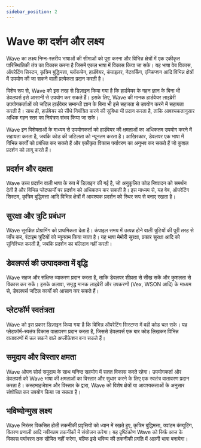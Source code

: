 ```yaml
---
sidebar_position: 2
---
```


# Wave का दर्शन और लक्ष्य

Wave का लक्ष्य निम्न-स्तरीय भाषाओं की सीमाओं को पूरा करना और विभिन्न क्षेत्रों में एक एकीकृत पारिस्थितिकी तंत्र का विकास करना है जिसमें एकल भाषा में विकास किया जा सके।
यह भाषा वेब विकास, ऑपरेटिंग सिस्टम, कृत्रिम बुद्धिमत्ता, ब्लॉकचेन, हार्डवेयर, कंपाइलर, नेटवर्किंग, एन्क्रिप्शन आदि विभिन्न क्षेत्रों में उपयोग की जा सकने वाली प्रत्येकता प्रदान करती है।

विशेष रूप से, Wave को इस तरह से डिज़ाइन किया गया है कि हार्डवेयर के गहन ज्ञान के बिना भी डेवलपर्स इसे आसानी से उपयोग कर सकते हैं।
इसके लिए, Wave की मानक हार्डवेयर लाइब्रेरी उपयोगकर्ताओं को जटिल हार्डवेयर सम्बन्धी ज्ञान के बिना भी इसे सहजता से उपयोग करने में सहायता करती है। साथ ही, हार्डवेयर को सीधे नियंत्रित करने की सुविधा भी प्रदान करता है, ताकि आवश्यकतानुसार अधिक गहन स्तर का नियंत्रण संभव किया जा सके।

Wave इन विशेषताओं के माध्यम से उपयोगकर्ता को हार्डवेयर की क्षमताओं का अधिकतम उपयोग करने में सहायता करता है, जबकि कोड की जटिलता को न्यूनतम करता है।
आखिरकार, डेवलपर एक भाषा में विभिन्न कार्यों को प्रबंधित कर सकते हैं और एकीकृत विकास पर्यावरण का अनुभव कर सकते हैं जो कुशल प्रदर्शन को लागू करते हैं।

## प्रदर्शन और दक्षता

Wave उच्च प्रदर्शन वाली भाषा के रूप में डिज़ाइन की गई है, जो अनुकूलित कोड निष्पादन को समर्थन देती है और विभिन्न प्लेटफार्मों पर प्रदर्शन को अधिकतम कर सकती है।
इस माध्यम से, यह वेब, ऑपरेटिंग सिस्टम, कृत्रिम बुद्धिमत्ता आदि विभिन्न क्षेत्रों में आवश्यक प्रदर्शन को स्थिर रूप से बनाए रखता है।

## सुरक्षा और त्रुटि प्रबंधन

Wave सुरक्षित प्रोग्रामिंग को प्राथमिकता देता है। कंपाइल समय में उत्पन्न होने वाली त्रुटियों की पूरी तरह से जाँच कर, रंटाइम त्रुटियों को न्यूनतम किया जाता है।
यह भाषा मेमोरी सुरक्षा, प्रकार सुरक्षा आदि को सुनिश्चित करती है, जबकि प्रदर्शन का बलिदान नहीं करती।

## डेवलपर्स की उत्पादकता में वृद्धि

Wave सहज और संक्षिप्त व्याकरण प्रदान करता है, ताकि डेवलपर शीघ्रता से सीख सकें और कुशलता से विकास कर सकें।
इसके अलावा, समृद्ध मानक लाइब्रेरी और उपकरणों (Vex, WSON आदि) के माध्यम से, डेवलपर्स जटिल कार्यों को आसान कर सकते हैं।

## प्लेटफॉर्म स्वतंत्रता

Wave को इस प्रकार डिज़ाइन किया गया है कि विभिन्न ऑपरेटिंग सिस्टम्स में वही कोड चल सके।
यह प्लेटफॉर्म-स्वतंत्र विकास वातावरण प्रदान करता है, जिससे डेवलपर्स एक बार कोड लिखकर विभिन्न वातावरणों में चल सकने वाले अप्लीकेशन बना सकते हैं।

## समुदाय और विस्तार क्षमता

Wave ओपन सोर्स समुदाय के साथ घनिष्ठ सहयोग में सतत विकास करते रहेगा।
उपयोगकर्ता और डेवलपर्स को Wave भाषा की क्षमताओं का विस्तार और सुधार करने के लिए एक स्वतंत्र वातावरण प्रदान करता है।
कस्टमाइजेशन और विस्तार के द्वारा, Wave को विशेष क्षेत्रों या आवश्यकताओं के अनुसार संशोधित कर उपयोग किया जा सकता है।

## भविष्योन्मुख लक्ष्य

Wave निरंतर विकसित होती तकनीकी प्रवृत्तियों को ध्यान में रखते हुए, कृत्रिम बुद्धिमत्ता, क्वांटम कंप्यूटिंग, वितरण प्रणाली आदि नवीनतम तकनीकों में संयोजन करेगा।
यह दृष्टिकोण Wave को सिर्फ आज के विकास पर्यावरण तक सीमित नहीं करेगा, बल्कि इसे भविष्य की तकनीकी प्रगति में अग्रणी भाषा बनायेगा।